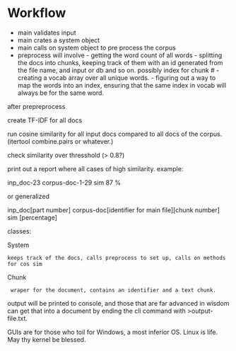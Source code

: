 # Workflow

- main validates input
- main crates a system object
- main calls on system object to pre process the corpus
- preprocess will involve 
        - getting the word count of all words 
        - splitting the docs into chunks, keeping track of them with an id generated from the file name, and input or db and so on. possibly index for chunk #
        - creating a vocab array over all unique words. 
        - figuring out a way to map the words into an index, ensuring that the same index in vocab will always be for the same word. 

after prepreprocess 

create TF-IDF for all docs 

run cosine similarity for all input docs compared to all docs of the corpus. (itertool combine.pairs or whatever.)

check similarity over thresshold (> 0.8?) 

print out a report where all cases of high similarity. example: 

inp_doc-23 corpus-doc-1-29 sim 87 % 

or generalized 

inp_doc[part number] corpus-doc[identifier for main file][chunk number] sim [percentage]


classes: 

System 

    keeps track of the docs, calls preprocess to set up, calls on methods for cos sim 


Chunk 

     wraper for the document, contains an identifier and a text chunk. 



output will be printed to console, and those that are far advanced in wisdom can get that into a document by ending the cli command with >output-file.txt. 

GUIs are for those who toil for Windows, a most inferior OS. Linux is life. May thy kernel be blessed. 
